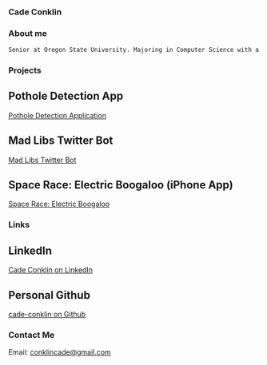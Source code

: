 ### Cade Conklin


### About me

```markdown
Senior at Oregon State University. Majoring in Computer Science with a Minor in Business Entrepreneurship. My favorite aspect of Software Engineering is the learning that extends beyond a job. Having the ability to deliver well-tested products to customers and pursue interesting projects outside of work is what makes SWE unique. Using Natural Langauge Processing and Regular Expressions, I created a Twitter Bot that turned tweets into Madlibs. Outside of work, I am probably the biggest Portland Trail Blazers fan you will meet! 

```


### Projects
## Pothole Detection App
[Pothole Detection Application](https://github.com/cade-conklin/Pothole-Detection)

## Mad Libs Twitter Bot
[Mad Libs Twitter Bot](https://github.com/cade-conklin/mad-libs-twitter)

## Space Race: Electric Boogaloo (iPhone App)
[Space Race: Electric Boogaloo](https://github.com/conklica/SpaceRace)

### Links
## LinkedIn
[Cade Conklin on LinkedIn](https://www.linkedin.com/in/cade-conklin-b84000152/)

## Personal Github
[cade-conklin on Github](https://github.com/cade-conklin)

### Contact Me
Email: conklincade@gmail.com
